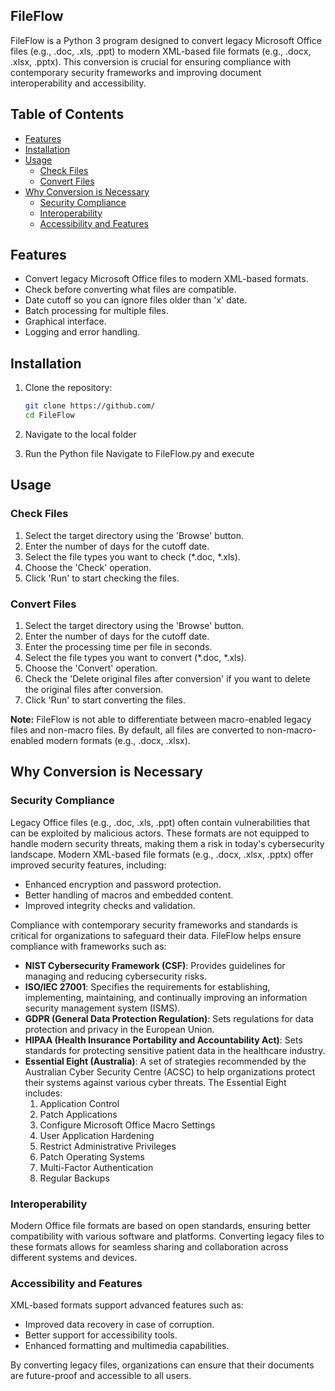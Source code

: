 ## FileFlow

FileFlow is a Python 3 program designed to convert legacy Microsoft Office files (e.g., .doc, .xls, .ppt) to modern XML-based file formats (e.g., .docx, .xlsx, .pptx). This conversion is crucial for ensuring compliance with contemporary security frameworks and improving document interoperability and accessibility. 

## Table of Contents

- [Features](#features)
- [Installation](#installation)
- [Usage](#usage)
  - [Check Files](#check-files)
  - [Convert Files](#convert-files)
- [Why Conversion is Necessary](#why-conversion-is-necessary)
  - [Security Compliance](#security-compliance)
  - [Interoperability](#interoperability)
  - [Accessibility and Features](#accessibility-and-features)

## Features

- Convert legacy Microsoft Office files to modern XML-based formats.
- Check before converting what files are compatible.
- Date cutoff so you can ignore files older than 'x' date.
- Batch processing for multiple files.
- Graphical interface.
- Logging and error handling.

## Installation

1. Clone the repository:
   ```bash
   git clone https://github.com/
   cd FileFlow
   ```

2. Navigate to the local folder
  
3. Run the Python file
  Navigate to FileFlow.py and execute

## Usage

### Check Files

1. Select the target directory using the 'Browse' button.
2. Enter the number of days for the cutoff date.
3. Select the file types you want to check (*.doc, *.xls).
4. Choose the 'Check' operation.
5. Click 'Run' to start checking the files.

### Convert Files

1. Select the target directory using the 'Browse' button.
2. Enter the number of days for the cutoff date.
3. Enter the processing time per file in seconds.
4. Select the file types you want to convert (*.doc, *.xls).
5. Choose the 'Convert' operation.
6. Check the 'Delete original files after conversion' if you want to delete the original files after conversion.
7. Click 'Run' to start converting the files.

**Note:** FileFlow is not able to differentiate between macro-enabled legacy files and non-macro files. By default, all files are converted to non-macro-enabled modern formats (e.g., .docx, .xlsx).

## Why Conversion is Necessary

### Security Compliance

Legacy Office files (e.g., .doc, .xls, .ppt) often contain vulnerabilities that can be exploited by malicious actors. These formats are not equipped to handle modern security threats, making them a risk in today's cybersecurity landscape. 
Modern XML-based file formats (e.g., .docx, .xlsx, .pptx) offer improved security features, including:

- Enhanced encryption and password protection.
- Better handling of macros and embedded content.
- Improved integrity checks and validation.

Compliance with contemporary security frameworks and standards is critical for organizations to safeguard their data. FileFlow helps ensure compliance with frameworks such as:

- **NIST Cybersecurity Framework (CSF)**: Provides guidelines for managing and reducing cybersecurity risks.
- **ISO/IEC 27001**: Specifies the requirements for establishing, implementing, maintaining, and continually improving an information security management system (ISMS).
- **GDPR (General Data Protection Regulation)**: Sets regulations for data protection and privacy in the European Union.
- **HIPAA (Health Insurance Portability and Accountability Act)**: Sets standards for protecting sensitive patient data in the healthcare industry.
- **Essential Eight (Australia)**: A set of strategies recommended by the Australian Cyber Security Centre (ACSC) to help organizations protect their systems against various cyber threats. The Essential Eight includes:
  1. Application Control
  2. Patch Applications
  3. Configure Microsoft Office Macro Settings
  4. User Application Hardening
  5. Restrict Administrative Privileges
  6. Patch Operating Systems
  7. Multi-Factor Authentication
  8. Regular Backups

### Interoperability

Modern Office file formats are based on open standards, ensuring better compatibility with various software and platforms. Converting legacy files to these formats allows for seamless sharing and collaboration across different systems and devices.

### Accessibility and Features

XML-based formats support advanced features such as:

- Improved data recovery in case of corruption.
- Better support for accessibility tools.
- Enhanced formatting and multimedia capabilities.

By converting legacy files, organizations can ensure that their documents are future-proof and accessible to all users.
